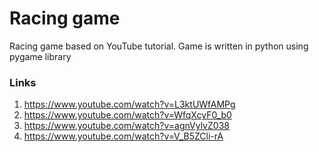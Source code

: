 # Racing game #

Racing game based on YouTube tutorial. Game is written in python using pygame library 

### Links ###
1. https://www.youtube.com/watch?v=L3ktUWfAMPg
2. https://www.youtube.com/watch?v=WfqXcyF0_b0
3. https://www.youtube.com/watch?v=agnVylvZ038
4. https://www.youtube.com/watch?v=V_B5ZCli-rA
